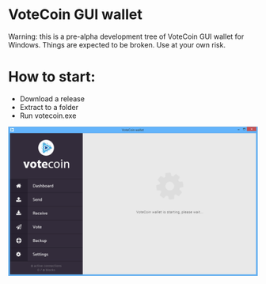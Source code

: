 # VoteCoin GUI wallet

Warning: this is a pre-alpha development tree of VoteCoin GUI wallet for Windows.
Things are expected to be broken. Use at your own risk.

# How to start:

- Download a release
- Extract to a folder
- Run votecoin.exe

![screenshot](/screenshots/screen2.png?raw=true "GUI wallet initializing")
